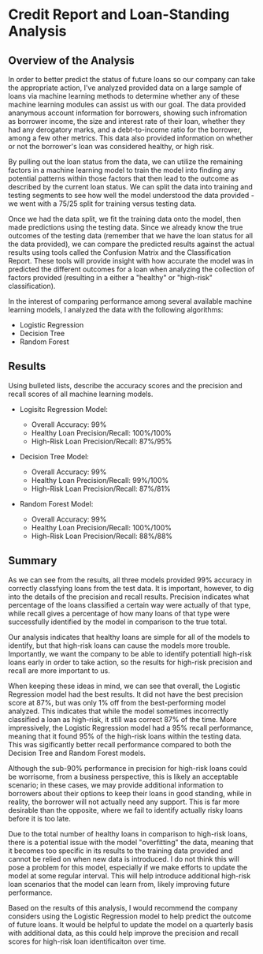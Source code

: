 # Credit Report and Loan-Standing Analysis

## Overview of the Analysis

In order to better predict the status of future loans so our company can take the appropriate action, I've analyzed provided data on a large sample of loans via machine learning methods to determine whether any of these machine learning modules can assist us with our goal. The data provided ananymous account information for borrowers, showing such infromation as borrower income, the size and interest rate of their loan, whether they had any derogatory marks, and a debt-to-income ratio for the borrower, among a few other metrics. This data also provided information on whether or not the borrower's loan was considered healthy, or high risk. 

By pulling out the loan status from the data, we can utilize the remaining factors in a machine learning model to train the model into finding any potential patterns within those factors that then lead to the outcome as described by the current loan status. We can split the data into training and testing segments to see how well the model understood the data provided - we went with a 75/25 split for training versus testing data. 

Once we had the data split, we fit the training data onto the model, then made predictions using the testing data. Since we already know the true outcomes of the testing data (remember that we have the loan status for all the data provided), we can compare the predicted results against the actual results using tools called the Confusion Matrix and the Classification Report. These tools will provide insight with how accurate the model was in predicted the different outcomes for a loan when analyzing the collection of factors provided (resulting in a either a "healthy" or "high-risk" classification).

In the interest of comparing performance among several available machine learning models, I analyzed the data with the following algorithms:

- Logistic Regression
- Decision Tree
- Random Forest


## Results

Using bulleted lists, describe the accuracy scores and the precision and recall scores of all machine learning models.

* Logisitc Regression Model:
    * Overall Accuracy: 99%
    * Healthy Loan Precision/Recall: 100%/100%
    * High-Risk Loan Precision/Recall: 87%/95%

* Decision Tree Model:
    * Overall Accuracy: 99%
    * Healthy Loan Precision/Recall: 99%/100%
    * High-Risk Loan Precision/Recall: 87%/81%

* Random Forest Model:
    * Overall Accuracy: 99%
    * Healthy Loan Precision/Recall: 100%/100%
    * High-Risk Loan Precision/Recall: 88%/88%

## Summary

As we can see from the results, all three models provided 99% accuracy in correctly classfying loans from the test data. It is important, however, to dig into the details of the precision and recall results. Precision indicates what percentage of the loans classified a certain way were actually of that type, while recall gives a percentage of how many loans of that type were successfully identified by the model in comparison to the true total.

Our analysis indicates that healthy loans are simple for all of the models to identify, but that high-risk loans can cause the models more trouble. Importantly, we want the company to be able to identify potentiall high-risk loans early in order to take action, so the results for high-risk precision and recall are more important to us.

When keeping these ideas in mind, we can see that overall, the Logistic Regression model had the best results. It did not have the best precision score at 87%, but was only 1% off from the best-performing model analyzed. This indicates that while the model sometimes incorrectly classified a loan as high-risk, it still was correct 87% of the time. More impressively, the Logistic Regression model had a 95% recall performance, meaning that it found 95% of the high-risk loans within the testing data. This was sigificantly better recall performance compared to both the Decision Tree and Random Forest models.

Although the sub-90% performance in precision for high-risk loans could be worrisome, from a business perspective, this is likely an acceptable scenario; in these cases, we may provide additional information to borrowers about their options to keep their loans in good standing, while in reality, the borrower will not actually need any support. This is far more desirable than the opposite, where we fail to identify actually risky loans before it is too late.

Due to the total number of healthy loans in comparison to high-risk loans, there is a potential issue with the model "overfitting" the data, meaning that it becomes too specific in its results to the training data provided and cannot be relied on when new data is introduced. I do not think this will pose a problem for this model, especially if we make efforts to update the model at some regular interval. This will help introduce additional high-risk loan scenarios that the model can learn from, likely improving future performance.

Based on the results of this analysis, I would recommend the company considers using the Logistic Regression model to help predict the outcome of future loans. It would be helpful to update the model on a quarterly basis with additional data, as this could help improve the precision and recall scores for high-risk loan identificaiton over time.
